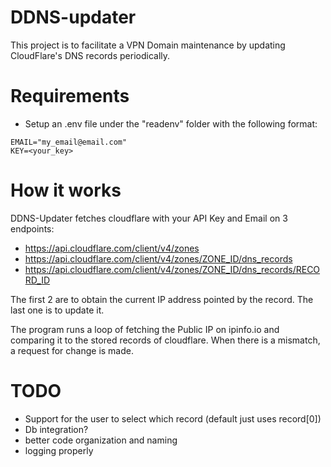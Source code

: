 # DDNS-updater

This project is to facilitate a VPN Domain maintenance by updating CloudFlare's DNS records periodically.

# Requirements
- Setup an .env file under the "readenv" folder with the following format:

```
EMAIL="my_email@email.com"
KEY=<your_key>
```

# How it works

DDNS-Updater fetches cloudflare with your API Key and Email on 3 endpoints:

- https://api.cloudflare.com/client/v4/zones 
- https://api.cloudflare.com/client/v4/zones/ZONE_ID/dns_records
- https://api.cloudflare.com/client/v4/zones/ZONE_ID/dns_records/RECORD_ID

The first 2 are to obtain the current IP address pointed by the record. The last one is to update it.

The program runs a loop of fetching the Public IP on ipinfo.io and comparing it to the stored records of cloudflare. 
When there is a mismatch, a request for change is made.


# TODO
- Support for the user to select which record (default just uses record[0])
- Db integration?
- better code organization and naming
- logging properly 
